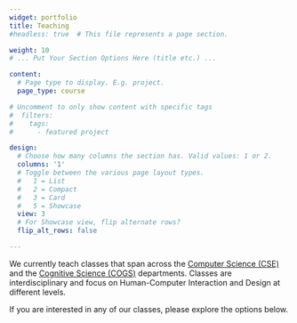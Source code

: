 ```yaml
---
widget: portfolio
title: Teaching
#headless: true  # This file represents a page section.

weight: 10
# ... Put Your Section Options Here (title etc.) ...

content:
  # Page type to display. E.g. project.
  page_type: course

# Uncomment to only show content with specific tags
#  filters:
#    tags:
#      - featured project

design:
  # Choose how many columns the section has. Valid values: 1 or 2.
  columns: '1'
  # Toggle between the various page layout types.
  #   1 = List
  #   2 = Compact  
  #   3 = Card
  #   5 = Showcase
  view: 3
  # For Showcase view, flip alternate rows?
  flip_alt_rows: false

---
```

We currently teach classes that span across the [Computer Science (CSE)](http://cse.ucsd.edu) and the [Cognitive Science (COGS)](http://cogsci.ucsd.edu) departments. Classes are interdisciplinary and focus on Human-Computer Interaction and Design at different levels. 

If you are interested in any of our classes, please explore the options below.
